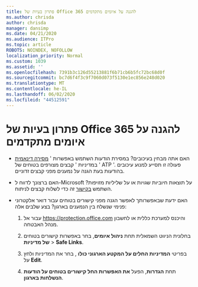 ```yaml
---
title: פתרון בעיות של Office 365 להגנה על איומים מתקדמים
ms.author: chrisda
author: chrisda
manager: dansimp
ms.date: 04/21/2020
ms.audience: ITPro
ms.topic: article
ROBOTS: NOINDEX, NOFOLLOW
localization_priority: Normal
ms.custom: 1039
ms.assetid: ''
ms.openlocfilehash: 7391b3c126d55213881f6b71cb6b5fc72bc68d0f
ms.sourcegitcommit: bc7d6f4f3c9f7060d073f5130e1ec856e248d020
ms.translationtype: MT
ms.contentlocale: he-IL
ms.lasthandoff: 06/02/2020
ms.locfileid: "44512591"
---
```

# <a name="troubleshooting-office-365-advanced-threat-protection"></a>פתרון בעיות של Office 365 להגנה על איומים מתקדמים

- האם אתה מבחין בעיכובים? במסירת הודעות השתמש באפשרות ' [מסירה דינאמית](https://docs.microsoft.com/microsoft-365/security/office-365-security/dynamic-delivery-and-previewing) ' במדיניות ' קבצים מצורפים בטוחים של ATP '. פעולה זו תסייע למנוע עיכובים בהודעות בעת הגנה על נמענים מפני קבצים זדוניים.

- האם ברצונך לדווח ל-Microsoft על תוצאות חיוביות שגויות או על שליליות מזויפות? השתמש [בקישור](https://www.microsoft.com/wdsi/filesubmission/) זה כדי לשלוח קבצים לניתוח.

- האם ידעת שבאפשרותך לאפשר הגנה מפני קישורים בטוחים עבור דואר אלקטרוני פנימי שנשלח בין הנמענים בארגון? בצע שלבים אלה:

  1. עבור אל https://protection.office.com והיכנס למערכת כללית או לחשבון מנהל האבטחה.

  2. בחלונית הניווט השמאלית תחת **ניהול איומים**, בחר באפשרות קישורים בטוחים **של מדיניות** \> **Safe Links**.

  3. בפריטי **המדיניות החלים על המקטע הארגוני כולו** , בחר את המדיניות ולחץ על **Edit**.

  4. תחת **הגדרות**, הפעל **את האפשרות החל קישורים בטוחים על הודעות הנשלחות בארגון**.
